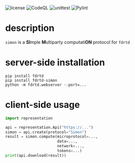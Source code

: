 ![license](https://img.shields.io/github/license/fdrtd/simon)
![CodeQL](https://github.com/fdrtd/simon/workflows/CodeQL/badge.svg)
![unittest](https://raw.githubusercontent.com/fdrtd/simon/main/.github/badges/tests.svg)
![Pylint](https://raw.githubusercontent.com/fdrtd/simon/main/.github/badges/pylint.svg)


# description

`simon` is a **SI**mple **M**ultiparty computati**ON** protocol for `fdrtd`

# server-side installation

    pip install fdrtd
    pip install fdrtd-simon
    python -m fdrtd.webserver --port=...

# client-side usage

```python
import representation

api = representation.Api("https://...")
simon = api.create(protocol="Simon")
result = simon.compute(microprotocol=...,
                       data=...,
                       network=...,
                       tokens=...)
print(api.download(result))
```
